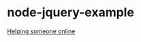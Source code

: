 # node-jquery-example
[Helping someone online](https://stackoverflow.com/questions/59437677/how-do-i-search-for-a-data-in-the-database-with-node-js-postgres-and-dust-js)
